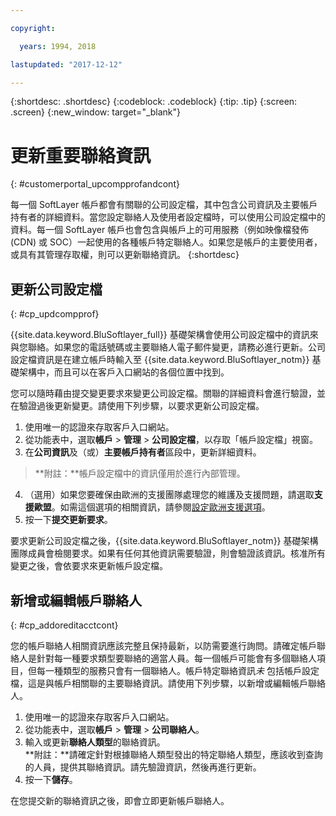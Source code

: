 ```yaml
---

copyright:

  years: 1994, 2018

lastupdated: "2017-12-12"

---
```


{:shortdesc: .shortdesc}
{:codeblock: .codeblock}
{:tip: .tip}
{:screen: .screen}
{:new_window: target="_blank"}


# 更新重要聯絡資訊
{: #customerportal_upcompprofandcont}

每一個 SoftLayer 帳戶都會有關聯的公司設定檔，其中包含公司資訊及主要帳戶持有者的詳細資料。當您設定聯絡人及使用者設定檔時，可以使用公司設定檔中的資料。每一個 SoftLayer 帳戶也會包含與帳戶上的可用服務（例如映像檔發佈 (CDN) 或 SOC）一起使用的各種帳戶特定聯絡人。如果您是帳戶的主要使用者，或具有其管理存取權，則可以更新聯絡資訊。
{:shortdesc}

## 更新公司設定檔
{: #cp_updcompprof}

{{site.data.keyword.BluSoftlayer_full}} 基礎架構會使用公司設定檔中的資訊來與您聯絡。如果您的電話號碼或主要聯絡人電子郵件變更，請務必進行更新。公司設定檔資訊是在建立帳戶時輸入至 {{site.data.keyword.BluSoftlayer_notm}} 基礎架構中，而且可以在客戶入口網站的各個位置中找到。

您可以隨時藉由提交變更要求來變更公司設定檔。關聯的詳細資料會進行驗證，並在驗證過後更新變更。請使用下列步驟，以要求更新公司設定檔。

1. 使用唯一的認證來存取客戶入口網站。
2. 從功能表中，選取**帳戶** > **管理** > **公司設定檔**，以存取「帳戶設定檔」視窗。
3. 在**公司資訊**及（或）**主要帳戶持有者**區段中，更新詳細資料。
> **附註：**帳戶設定檔中的資訊僅用於進行內部管理。
4. （選用）如果您要確保由歐洲的支援團隊處理您的維護及支援問題，請選取**支援歐盟**。如需這個選項的相關資訊，請參閱[設定歐洲支援選項](/docs/customer-portal/cpmanuserprof.html#cp_seteusupported)。
5. 按一下**提交更新要求**。

要求更新公司設定檔之後，{{site.data.keyword.BluSoftlayer_notm}} 基礎架構團隊成員會檢閱要求。如果有任何其他資訊需要驗證，則會驗證該資訊。核准所有變更之後，會依要求來更新帳戶設定檔。

## 新增或編輯帳戶聯絡人
{: #cp_addoreditacctcont}

您的帳戶聯絡人相關資訊應該完整且保持最新，以防需要進行詢問。請確定帳戶聯絡人是針對每一種要求類型要聯絡的適當人員。每一個帳戶可能會有多個聯絡人項目，但每一種類型的服務只會有一個聯絡人。帳戶特定聯絡資訊*未* 包括帳戶設定檔，這是與帳戶相關聯的主要聯絡資訊。請使用下列步驟，以新增或編輯帳戶聯絡人。

1. 使用唯一的認證來存取客戶入口網站。
2. 從功能表中，選取**帳戶** > **管理** > **公司聯絡人**。
3. 輸入或更新**聯絡人類型**的聯絡資訊。<br/>**附註：**請確定針對根據聯絡人類型發出的特定聯絡人類型，應該收到查詢的人員，提供其聯絡資訊。請先驗證資訊，然後再進行更新。
4. 按一下**儲存**。

在您提交新的聯絡資訊之後，即會立即更新帳戶聯絡人。
